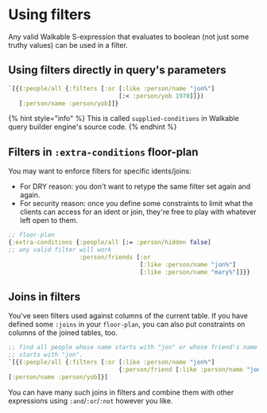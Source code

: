 # Using filters

Any valid Walkable S-expression that evaluates to boolean \(not just some truthy values\) can be used in a filter.

## Using filters directly in query's parameters

```clojure
`[{(:people/all {:filters [:or [:like :person/name "jon%"]
                               [:< :person/yob 1970]]})
   [:person/name :person/yob]]}
```

{% hint style="info" %}
This is called `supplied-conditions` in Walkable query builder engine's source code.
{% endhint %}

## Filters in `:extra-conditions` floor-plan

You may want to enforce filters for specific idents/joins:

* For DRY reason: you don't want to retype the same filter set again and again.
* For security reason: once you define some constraints to limit what
  the clients can access for an ident or join, they're free to play
  with whatever left open to them.

```clojure
;; floor-plan
{:extra-conditions {:people/all [:= :person/hidden false]
;; any valid filter will work
                    :person/friends [:or
                                     [:like :person/name "jon%"]
                                     [:like :person/name "mary%"]]}}
```

## Joins in filters

You've seen filters used against columns of the current table. If you
have defined some `:joins` in your `floor-plan`, you can also put
constraints on columns of the joined tables, too.

```clojure
;; find all people whose name starts with "jon" or whose friend's name
;; starts with "jon".
`[{(:people/all {:filters [:or [:like :person/name "jon%"]
                               {:person/friend [:like :person/name "jon%"]}]})
[:person/name :person/yob]}]
```

You can have many such joins in filters and combine them with other
expressions using `:and`/`:or`/`:not` however you like.
